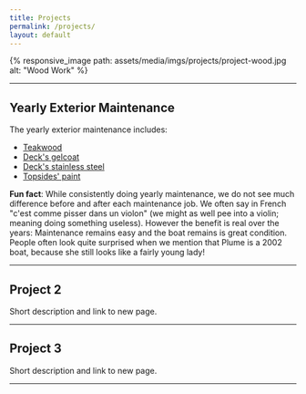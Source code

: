 ```yaml
---
title: Projects
permalink: /projects/
layout: default
---
```


{% responsive_image path: assets/media/imgs/projects/project-wood.jpg alt: "Wood Work" %}

---
## Yearly Exterior Maintenance 

The yearly exterior maintenance includes:
* [Teakwood](/projects/maintenance-wood)
* [Deck's gelcoat](/projects/maintenance-gelcoat)
* [Deck's stainless steel](/projects/maintenance-steel)
* [Topsides' paint](/projects/maintenance-topsides)

**Fun fact**: While consistently doing yearly maintenance, we do not see much difference before and after each maintenance job. We often say in French "c'est comme pisser dans un violon" (we might as well pee into a violin; meaning doing something useless). However the benefit is real over the years: Maintenance remains easy and the boat remains is great condition. People often look quite surprised when we mention that Plume is a 2002 boat, because she still looks like a fairly young lady! 

---
## Project 2
Short description and link to new page.

---
## Project 3
Short description and link to new page.

---